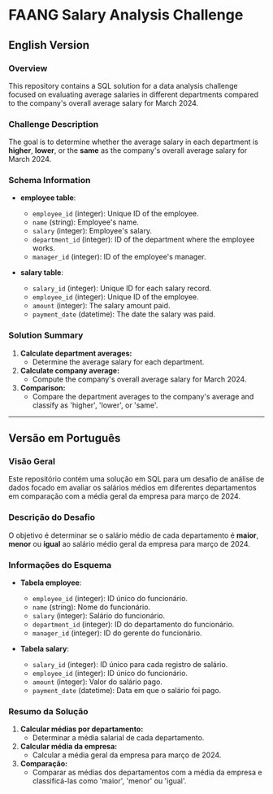 # FAANG Salary Analysis Challenge

## English Version

### Overview
This repository contains a SQL solution for a data analysis challenge focused on evaluating average salaries in different departments compared to the company's overall average salary for March 2024.

### Challenge Description
The goal is to determine whether the average salary in each department is **higher**, **lower**, or the **same** as the company's overall average salary for March 2024.

### Schema Information
- **employee table**:
  - `employee_id` (integer): Unique ID of the employee.
  - `name` (string): Employee's name.
  - `salary` (integer): Employee's salary.
  - `department_id` (integer): ID of the department where the employee works.
  - `manager_id` (integer): ID of the employee's manager.

- **salary table**:
  - `salary_id` (integer): Unique ID for each salary record.
  - `employee_id` (integer): Unique ID of the employee.
  - `amount` (integer): The salary amount paid.
  - `payment_date` (datetime): The date the salary was paid.

### Solution Summary
1. **Calculate department averages:**
   - Determine the average salary for each department.
2. **Calculate company average:**
   - Compute the company's overall average salary for March 2024.
3. **Comparison:**
   - Compare the department averages to the company's average and classify as 'higher', 'lower', or 'same'.


---

## Versão em Português

### Visão Geral
Este repositório contém uma solução em SQL para um desafio de análise de dados focado em avaliar os salários médios em diferentes departamentos em comparação com a média geral da empresa para março de 2024.

### Descrição do Desafio
O objetivo é determinar se o salário médio de cada departamento é **maior**, **menor** ou **igual** ao salário médio geral da empresa para março de 2024.

### Informações do Esquema
- **Tabela employee**:
  - `employee_id` (integer): ID único do funcionário.
  - `name` (string): Nome do funcionário.
  - `salary` (integer): Salário do funcionário.
  - `department_id` (integer): ID do departamento do funcionário.
  - `manager_id` (integer): ID do gerente do funcionário.

- **Tabela salary**:
  - `salary_id` (integer): ID único para cada registro de salário.
  - `employee_id` (integer): ID único do funcionário.
  - `amount` (integer): Valor do salário pago.
  - `payment_date` (datetime): Data em que o salário foi pago.

### Resumo da Solução
1. **Calcular médias por departamento:**
   - Determinar a média salarial de cada departamento.
2. **Calcular média da empresa:**
   - Calcular a média geral da empresa para março de 2024.
3. **Comparação:**
   - Comparar as médias dos departamentos com a média da empresa e classificá-las como 'maior', 'menor' ou 'igual'.


